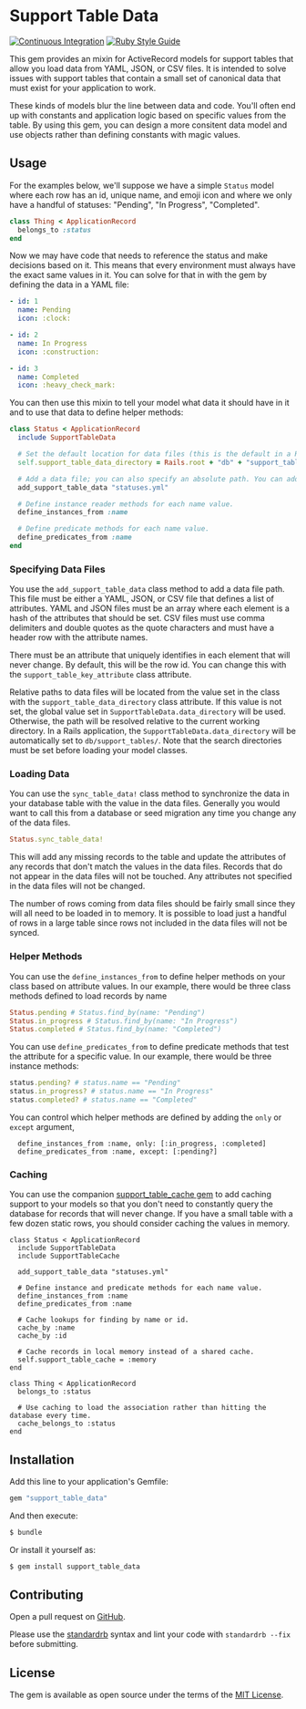 # Support Table Data

[![Continuous Integration](https://github.com/bdurand/support_table_data/actions/workflows/continuous_integration.yml/badge.svg)](https://github.com/bdurand/support_table_data/actions/workflows/continuous_integration.yml)
[![Ruby Style Guide](https://img.shields.io/badge/code_style-standard-brightgreen.svg)](https://github.com/testdouble/standard)

This gem provides an mixin for ActiveRecord models for support tables that allow you load data from YAML, JSON, or CSV files. It is intended to solve issues with support tables that contain a small set of canonical data that must exist for your application to work.

These kinds of models blur the line between data and code. You'll often end up with constants and application logic based on specific values from the table. By using this gem, you can design a more consitent data model and use objects rather than defining constants with magic values.

## Usage

For the examples below, we'll suppose we have a simple `Status` model where each row has an id, unique name, and emoji icon and where we only have a handful of statuses: "Pending", "In Progress", "Completed".

```ruby
class Thing < ApplicationRecord
  belongs_to :status
end
```

Now we may have code that needs to reference the status and make decisions based on it. This means that every environment must always have the exact same values in it. You can solve for that in with the gem by defining the data in a YAML file:

```yaml
- id: 1
  name: Pending
  icon: :clock:

- id: 2
  name: In Progress
  icon: :construction:

- id: 3
  name: Completed
  icon: :heavy_check_mark:
```

You can then use this mixin to tell your model what data it should have in it and to use that data
to define helper methods:

```ruby
class Status < ApplicationRecord
  include SupportTableData

  # Set the default location for data files (this is the default in a Rails application)
  self.support_table_data_directory = Rails.root + "db" + "support_tables"

  # Add a data file; you can also specify an absolute path. You can add multiple data files.
  add_support_table_data "statuses.yml"

  # Define instance reader methods for each name value.
  define_instances_from :name

  # Define predicate methods for each name value.
  define_predicates_from :name
end
```

### Specifying Data Files

You use the `add_support_table_data` class method to add a data file path. This file must be either a YAML, JSON, or CSV file that defines a list of attributes. YAML and JSON files must be an array where each element is a hash of the attributes that should be set. CSV files must use comma delimiters and double quotes as the quote characters and must have a header row with the attribute names.

There must be an attribute that uniquely identifies in each element that will never change. By default, this will be the row id. You can change this with the `support_table_key_attribute` class attribute.

Relative paths to data files will be located from the value set in the class with the `support_table_data_directory` class attribute. If this value is not set, the global value set in `SupportTableData.data_directory` will be used. Otherwise, the path will be resolved relative to the current working directory. In a Rails application, the `SupportTableData.data_directory` will be automatically set to `db/support_tables/`. Note that the search directories must be set before loading your model classes.

### Loading Data

You can use the `sync_table_data!` class method to synchronize the data in your database table with the value in the data files. Generally you would want to call this from a database or seed migration any time you change any of the data files.

```ruby
Status.sync_table_data!
```

This will add any missing records to the table and update the attributes of any records that don't match the values in the data files. Records that do not appear in the data files will not be touched. Any attributes not specified in the data files will not be changed.

The number of rows coming from data files should be fairly small since they will all need to be loaded in to memory. It is possible to load just a handful of rows in a large table since rows not included in the data files will not be synced.

### Helper Methods

You can use the `define_instances_from` to define helper methods on your class based on attribute values. In our example, there would be three class methods defined to load records by name

```ruby
Status.pending # Status.find_by(name: "Pending")
Status.in_progress # Status.find_by(name: "In Progress")
Status.completed # Status.find_by(name: "Completed")
```

You can use `define_predicates_from` to define predicate methods that test the attribute for a specific value. In our example, there would be three instance methods:

```ruby
status.pending? # status.name == "Pending"
status.in_progress? # status.name == "In Progress"
status.completed? # status.name == "Completed"
```

You can control which helper methods are defined by adding the `only` or `except` argument,

```
  define_instances_from :name, only: [:in_progress, :completed]
  define_predicates_from :name, except: [:pending?]
```

### Caching

You can use the companion [support_table_cache gem](https://github.com/bdurand/support_table_cache) to add caching support to your models so that you don't need to constantly query the database for records that will never change. If you have a small table with a few dozen static rows, you should consider caching the values in memory.

```
class Status < ApplicationRecord
  include SupportTableData
  include SupportTableCache

  add_support_table_data "statuses.yml"

  # Define instance and predicate methods for each name value.
  define_instances_from :name
  define_predicates_from :name

  # Cache lookups for finding by name or id.
  cache_by :name
  cache_by :id

  # Cache records in local memory instead of a shared cache.
  self.support_table_cache = :memory
end

class Thing < ApplicationRecord
  belongs_to :status

  # Use caching to load the association rather than hitting the database every time.
  cache_belongs_to :status
end
```

## Installation

Add this line to your application's Gemfile:

```ruby
gem "support_table_data"
```

And then execute:
```bash
$ bundle
```

Or install it yourself as:
```bash
$ gem install support_table_data
```

## Contributing

Open a pull request on [GitHub](https://github.com/bdurand/support_table_data).

Please use the [standardrb](https://github.com/testdouble/standard) syntax and lint your code with `standardrb --fix` before submitting.

## License

The gem is available as open source under the terms of the [MIT License](https://opensource.org/licenses/MIT).
